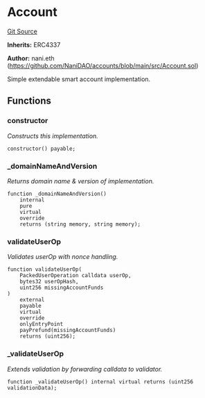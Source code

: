 # Account
[Git Source](https://github.com/NaniDAO/accounts/blob/4789484b1daa1e7826eeec6833ca9b47824ee8b6/src/Account.sol)

**Inherits:**
ERC4337

**Author:**
nani.eth (https://github.com/NaniDAO/accounts/blob/main/src/Account.sol)

Simple extendable smart account implementation.


## Functions
### constructor

*Constructs
this implementation.*


```solidity
constructor() payable;
```

### _domainNameAndVersion

*Returns domain name
& version of implementation.*


```solidity
function _domainNameAndVersion()
    internal
    pure
    virtual
    override
    returns (string memory, string memory);
```

### validateUserOp

*Validates userOp
with nonce handling.*


```solidity
function validateUserOp(
    PackedUserOperation calldata userOp,
    bytes32 userOpHash,
    uint256 missingAccountFunds
)
    external
    payable
    virtual
    override
    onlyEntryPoint
    payPrefund(missingAccountFunds)
    returns (uint256);
```

### _validateUserOp

*Extends validation by forwarding calldata to validator.*


```solidity
function _validateUserOp() internal virtual returns (uint256 validationData);
```

